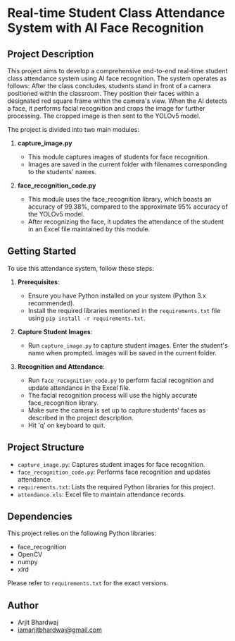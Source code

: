 # Real-time Student Class Attendance System with AI Face Recognition

## Project Description

This project aims to develop a comprehensive end-to-end real-time student class attendance system using AI face recognition. The system operates as follows: After the class concludes, students stand in front of a camera positioned within the classroom. They position their faces within a designated red square frame within the camera's view. When the AI detects a face, it performs facial recognition and crops the image for further processing. The cropped image is then sent to the YOLOv5 model.

The project is divided into two main modules:

1. **capture_image.py**
   - This module captures images of students for face recognition.
   - Images are saved in the current folder with filenames corresponding to the students' names.

2. **face_recognition_code.py**
   - This module uses the face_recognition library, which boasts an accuracy of 99.38%, compared to the approximate 95% accuracy of the YOLOv5 model.
   - After recognizing the face, it updates the attendance of the student in an Excel file maintained by this module.

## Getting Started

To use this attendance system, follow these steps:

1. **Prerequisites**:
   - Ensure you have Python installed on your system (Python 3.x recommended).
   - Install the required libraries mentioned in the `requirements.txt` file using `pip install -r requirements.txt`.

2. **Capture Student Images**:
   - Run `capture_image.py` to capture student images. Enter the student's name when prompted. Images will be saved in the current folder.

3. **Recognition and Attendance**:
   - Run `face_recognition_code.py` to perform facial recognition and update attendance in the Excel file.
   - The facial recognition process will use the highly accurate face_recognition library.
   - Make sure the camera is set up to capture students' faces as described in the project description.
   - Hit 'q' on keyboard to quit.

## Project Structure

- `capture_image.py`: Captures student images for face recognition.
- `face_recognition_code.py`: Performs face recognition and updates attendance.
- `requirements.txt`: Lists the required Python libraries for this project.
- `attendance.xls`: Excel file to maintain attendance records.

## Dependencies

This project relies on the following Python libraries:

- face_recognition
- OpenCV
- numpy
- xlrd

Please refer to `requirements.txt` for the exact versions.

## Author

- Arjit Bhardwaj
- iamarjitbhardwaj@gmail.com
